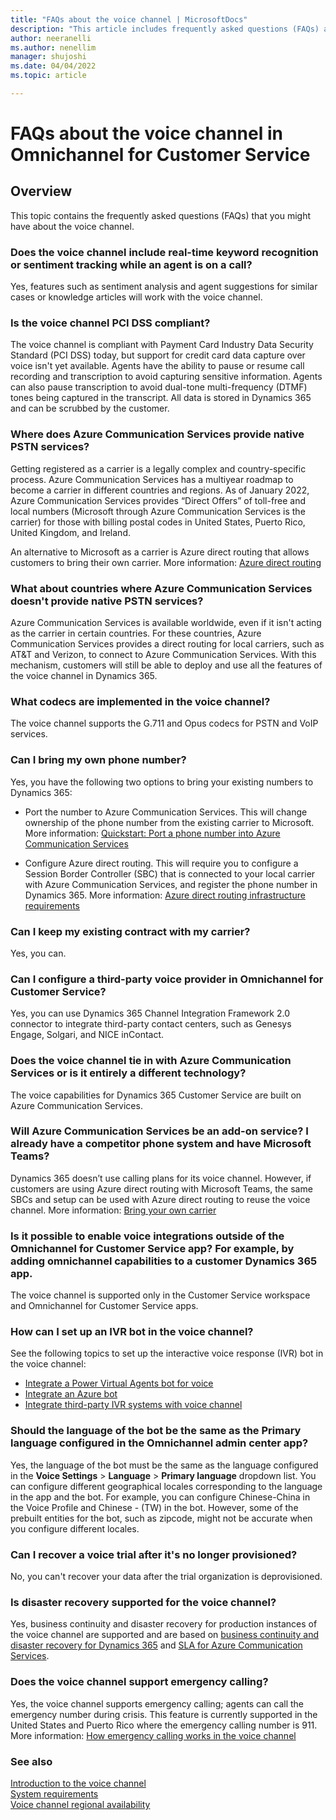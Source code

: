 ```yaml
---
title: "FAQs about the voice channel | MicrosoftDocs"
description: "This article includes frequently asked questions (FAQs) about the voice channel in Omnichannel for Customer Service."
author: neeranelli
ms.author: nenellim
manager: shujoshi
ms.date: 04/04/2022
ms.topic: article

---
```


# FAQs about the voice channel in Omnichannel for Customer Service

## Overview

This topic contains the frequently asked questions (FAQs) that you might have about the voice channel.

### Does the voice channel include real-time keyword recognition or sentiment tracking while an agent is on a call?

Yes, features such as sentiment analysis and agent suggestions for similar cases or knowledge articles will work with the voice channel.

### Is the voice channel PCI DSS compliant?

The voice channel is compliant with Payment Card Industry Data Security Standard (PCI DSS) today, but support for credit card data capture over voice isn't yet available. Agents have the ability to pause or resume call recording and transcription to avoid capturing sensitive information. Agents can also pause transcription to avoid dual-tone multi-frequency (DTMF) tones being captured in the transcript. All data is stored in Dynamics 365 and can be scrubbed by the customer.

### Where does Azure Communication Services provide native PSTN services?

Getting registered as a carrier is a legally complex and country-specific process. Azure Communication Services has a multiyear roadmap to become a carrier in different countries and regions. As of January 2022, Azure Communication Services provides “Direct Offers” of toll-free and local numbers (Microsoft through Azure Communication Services is the carrier) for those with billing postal codes in United States,  Puerto Rico, United Kingdom, and Ireland.

An alternative to Microsoft as a carrier is Azure direct routing that allows customers to bring their own carrier. More information: [Azure direct routing](/azure/communication-services/concepts/telephony/telephony-concept)

### What about countries where Azure Communication Services doesn't provide native PSTN services?

Azure Communication Services is available worldwide, even if it isn't acting as the carrier in certain countries. For these countries, Azure Communication Services provides a direct routing for local carriers, such as AT&T and Verizon, to connect to Azure Communication Services. With this mechanism, customers will still be able to deploy and use all the features of the voice channel in Dynamics 365.

### What codecs are implemented in the voice channel?

The voice channel supports the G.711 and Opus codecs for PSTN and VoIP services.

### Can I bring my own phone number?

Yes, you have the following two options to bring your existing numbers to Dynamics 365:

- Port the number to Azure Communication Services. This will change ownership of the phone number from the existing carrier to Microsoft. More information: [Quickstart: Port a phone number into Azure Communication Services](/azure/communication-services/quickstarts/telephony/port-phone-number)

- Configure Azure direct routing. This will require you to configure a Session Border Controller (SBC) that is connected to your local carrier with Azure Communication Services, and register the phone number in Dynamics 365. More information: [Azure direct routing infrastructure requirements](/azure/communication-services/concepts/telephony/direct-routing-infrastructure)

### Can I keep my existing contract with my carrier?

Yes, you can.

### Can I configure a third-party voice provider in Omnichannel for Customer Service?

Yes, you can use Dynamics 365 Channel Integration Framework 2.0 connector to integrate third-party contact centers, such as Genesys Engage, Solgari, and NICE inContact.

### Does the voice channel tie in with Azure Communication Services or is it entirely a different technology?

The voice capabilities for Dynamics 365 Customer Service are built on Azure Communication Services.

### Will Azure Communication Services be an add-on service? I already have a competitor phone system and have Microsoft Teams?

Dynamics 365 doesn’t use calling plans for its voice channel. However, if customers are using Azure direct routing with Microsoft Teams, the same SBCs and setup can be used with Azure direct routing to reuse the voice channel. More information: [Bring your own carrier](voice-channel-bring-your-own-number.md)

### Is it possible to enable voice integrations outside of the Omnichannel for Customer Service app? For example, by adding omnichannel capabilities to a customer Dynamics 365 app.

The voice channel is supported only in the Customer Service workspace and Omnichannel for Customer Service apps.

### How can I set up an IVR bot in the voice channel?

See the following topics to set up the interactive voice response (IVR) bot in the voice channel:
- [Integrate a Power Virtual Agents bot for voice](voice-channel-ivr-bots.md)
- [Integrate an Azure bot](configure-bot.md)
- [Integrate third-party IVR systems with voice channel](voice-channel-contextual-transfer-external-ivr.md)

 ### Should the language of the bot be the same as the Primary language configured in the Omnichannel admin center app?
 
 Yes, the language of the bot must be the same as the language configured in the **Voice Settings** > **Language** > **Primary language** dropdown list. You can configure different geographical locales corresponding to the language in the app and the bot.
 For example, you can configure Chinese-China in the Voice Profile and Chinese - (TW) in the bot.
 However, some of the prebuilt entities for the bot, such as zipcode, might not be accurate when you configure different locales.

### Can I recover a voice trial after it's no longer provisioned?

No, you can't recover your data after the trial organization is deprovisioned.

### Is disaster recovery supported for the voice channel?

Yes, business continuity and disaster recovery for production instances of the voice channel are supported and are based on [business continuity and disaster recovery for Dynamics 365](/power-platform/admin/business-continuity-disaster-recovery) and [SLA for Azure Communication Services](https://azure.microsoft.com/support/legal/sla/communication-services/v1_0/).

### Does the voice channel support emergency calling?

Yes, the voice channel supports emergency calling; agents can call the emergency number during crisis. This feature is currently supported in the United States and Puerto Rico where the emergency calling number is 911. More information: [How emergency calling works in the voice channel](voice-channel-emergency-calling.md)

### See also

[Introduction to the voice channel](voice-channel.md)  
[System requirements](system-requirements-omnichannel.md)  
[Voice channel regional availability](voice-channel-region-availability.md)  
